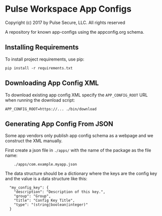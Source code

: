 # Pulse Workspace App Configs

Copyright (c) 2017 by Pulse Secure, LLC. All rights reserved


A repository for known app-configs using the appconfig.org schema.


## Installing Requirements

To install project requirements, use pip:

```
pip install -r requirements.txt
```

## Downloading App Config XML

To download existing app config XML specify the `APP_CONFIG_ROOT` URL when running the download script:

```
APP_CONFIG_ROOT=https://... ./bin/download
```


## Generating App Config From JSON

Some app vendors only publish app config schema as a webpage and we construct the XML manually.

First create a json file in `./apps/` with the name of the package as the file name:

```
    ./apps/com.example.myapp.json
```

The data structure should be a dictionary where the keys are the config key and the value is a data
structure like this:


```
  "my_config_key": {
    "description": "Description of this key.",
    "group": "Group",
    "title": "Config Key Title", 
    "type": "(string|boolean|integer)"
  }
```